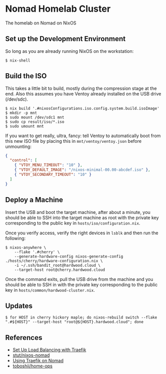 # Nomad Homelab Cluster

The homelab on Nomad on NixOS

## Set up the Development Environment

So long as you are already running NixOS on the workstation:

```shell
$ nix-shell
```

## Build the ISO

This takes a little bit to build, mostly during the compression stage at the end. Also this assumes you have Ventoy already installed on the USB drive (/dev/sdc).

```shell
$ nix build '.#nixosConfigurations.iso.config.system.build.isoImage'
$ mkdir -p mnt
$ sudo mount /dev/sdc1 mnt
$ sudo cp result/iso/*.iso
$ sudo umount mnt
```

If you want to get really, ultra, fancy: tell Ventoy to automatically boot from this new ISO file by placing this in `mnt/ventoy/ventoy.json` before unmounting:

```json
{
  "control": [
    { "VTOY_MENU_TIMEOUT": "10" },
    { "VTOY_DEFAULT_IMAGE": "/nixos-minimal-00.00-abcdef.iso" },
    { "VTOY_SECONDARY_TIMEOUT": "10" }
  ]
}
```

## Deploy a Machine

Insert the USB and boot the target machine, after about a minute, you should be able to SSH into the target machine as root with the private key corresponding to the public key in `hosts/iso/configuration.nix`.

Once you verify access, verify the right devices in `lsblk` and then run the following:

```shell
$ nixos-anywhere \
    --flake '.#cherry' \
    --generate-hardware-config nixos-generate-config ./hosts/cherry/hardware-configuration.nix \
    -i ~/.ssh/bandit_root@hardwood.cloud \
    --target-host root@cherry.hardwood.cloud
```

Once the command exits, pull the USB drive from the machine and you should be able to SSH in with the private key corresponding to the public key in `hosts/common/hardwood-cluster.nix`.

## Updates

```shell
$ for HOST in cherry hickory maple; do nixos-rebuild switch --flake ".#${HOST}" --target-host "root@${HOST}.hardwood.cloud"; done
```

## References

- [Set Up Load Balancing with Traefik](https://developer.hashicorp.com/nomad/tutorials/load-balancing/load-balancing-traefik)
- [stut/nixos-nomad](https://github.com/stut/nixos-nomad)
- [Using Traefik on Nomad](https://atodorov.me/2021/03/27/using-traefik-on-nomad/)
- [toboshii/home-ops](https://github.com/toboshii/home-ops)
